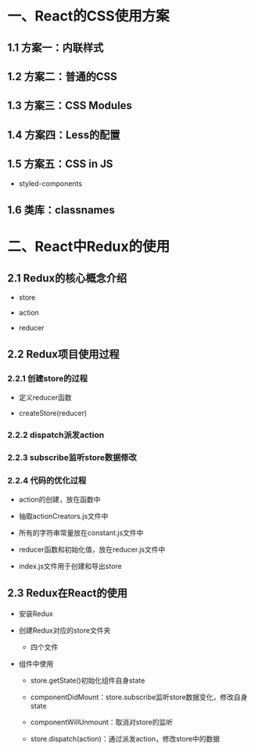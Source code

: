 # 一、React的CSS使用方案

## 1.1 方案一：内联样式

## 1.2 方案二：普通的CSS

## 1.3 方案三：CSS Modules

## 1.4 方案四：Less的配置

## 1.5 方案五：CSS in JS

+ styled-components

## 1.6 类库：classnames

# 二、React中Redux的使用

## 2.1 Redux的核心概念介绍

+ store

+ action

+ reducer

## 2.2 Redux项目使用过程

### 2.2.1 创建store的过程

+ 定义reducer函数

+ createStore(reducer)

### 2.2.2 dispatch派发action

### 2.2.3 subscribe监听store数据修改

### 2.2.4 代码的优化过程

+ action的创建，放在函数中

+ 抽取actionCreators.js文件中

+ 所有的字符串常量放在constant.js文件中

+ reducer函数和初始化值，放在reducer.js文件中

+ index.js文件用于创建和导出store

## 2.3 Redux在React的使用

+ 安装Redux

+ 创建Redux对应的store文件夹

  + 四个文件

+ 组件中使用

  + store.getState()初始化组件自身state

  + componentDidMount：store.subscribe监听store数据变化，修改自身state

  + componentWillUnmount：取消对store的监听

  + store.dispatch(action)：通过派发action，修改store中的数据